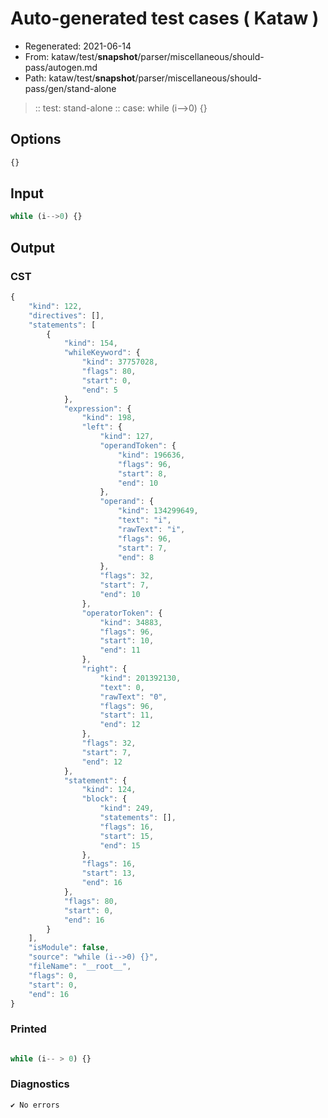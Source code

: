 # Auto-generated test cases ( Kataw )
- Regenerated: 2021-06-14
- From: kataw/test/__snapshot__/parser/miscellaneous/should-pass/autogen.md
- Path: kataw/test/__snapshot__/parser/miscellaneous/should-pass/gen/stand-alone
> :: test: stand-alone
> :: case: while (i-->0) {}
## Options

`````js
{}
`````
## Input

`````js
while (i-->0) {}
`````
## Output

### CST

```javascript
{
    "kind": 122,
    "directives": [],
    "statements": [
        {
            "kind": 154,
            "whileKeyword": {
                "kind": 37757028,
                "flags": 80,
                "start": 0,
                "end": 5
            },
            "expression": {
                "kind": 198,
                "left": {
                    "kind": 127,
                    "operandToken": {
                        "kind": 196636,
                        "flags": 96,
                        "start": 8,
                        "end": 10
                    },
                    "operand": {
                        "kind": 134299649,
                        "text": "i",
                        "rawText": "i",
                        "flags": 96,
                        "start": 7,
                        "end": 8
                    },
                    "flags": 32,
                    "start": 7,
                    "end": 10
                },
                "operatorToken": {
                    "kind": 34883,
                    "flags": 96,
                    "start": 10,
                    "end": 11
                },
                "right": {
                    "kind": 201392130,
                    "text": 0,
                    "rawText": "0",
                    "flags": 96,
                    "start": 11,
                    "end": 12
                },
                "flags": 32,
                "start": 7,
                "end": 12
            },
            "statement": {
                "kind": 124,
                "block": {
                    "kind": 249,
                    "statements": [],
                    "flags": 16,
                    "start": 15,
                    "end": 15
                },
                "flags": 16,
                "start": 13,
                "end": 16
            },
            "flags": 80,
            "start": 0,
            "end": 16
        }
    ],
    "isModule": false,
    "source": "while (i-->0) {}",
    "fileName": "__root__",
    "flags": 0,
    "start": 0,
    "end": 16
}
```

### Printed

```javascript

while (i-- > 0) {}

```

### Diagnostics

```javascript
✔ No errors
```

